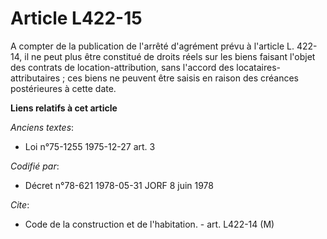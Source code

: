 # Article L422-15

A compter de la publication de l'arrêté d'agrément prévu à l'article L. 422-14, il ne peut plus être constitué de droits
réels sur les biens faisant l'objet des contrats de location-attribution, sans l'accord des locataires-attributaires ; ces
biens ne peuvent être saisis en raison des créances postérieures à cette date.

**Liens relatifs à cet article**

_Anciens textes_:

  - Loi n°75-1255 1975-12-27 art. 3

_Codifié par_:

  - Décret n°78-621 1978-05-31 JORF 8 juin 1978

_Cite_:

  - Code de la construction et de l'habitation. - art. L422-14 (M)
